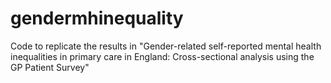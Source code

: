 # gendermhinequality
Code to replicate the results in "Gender-related self-reported mental health inequalities in primary care in England: Cross-sectional analysis using the GP Patient Survey"
